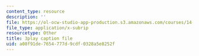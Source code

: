 ```yaml
---
content_type: resource
description: ''
file: https://ol-ocw-studio-app-production.s3.amazonaws.com/courses/14-01-principles-of-microeconomics-fall-2018/a08f91de7654777d9cdf0328a5e8252f_6XhkCU8Rw_0.srt
file_type: application/x-subrip
resourcetype: Other
title: 3play caption file
uid: a08f91de-7654-777d-9cdf-0328a5e8252f
---
```

